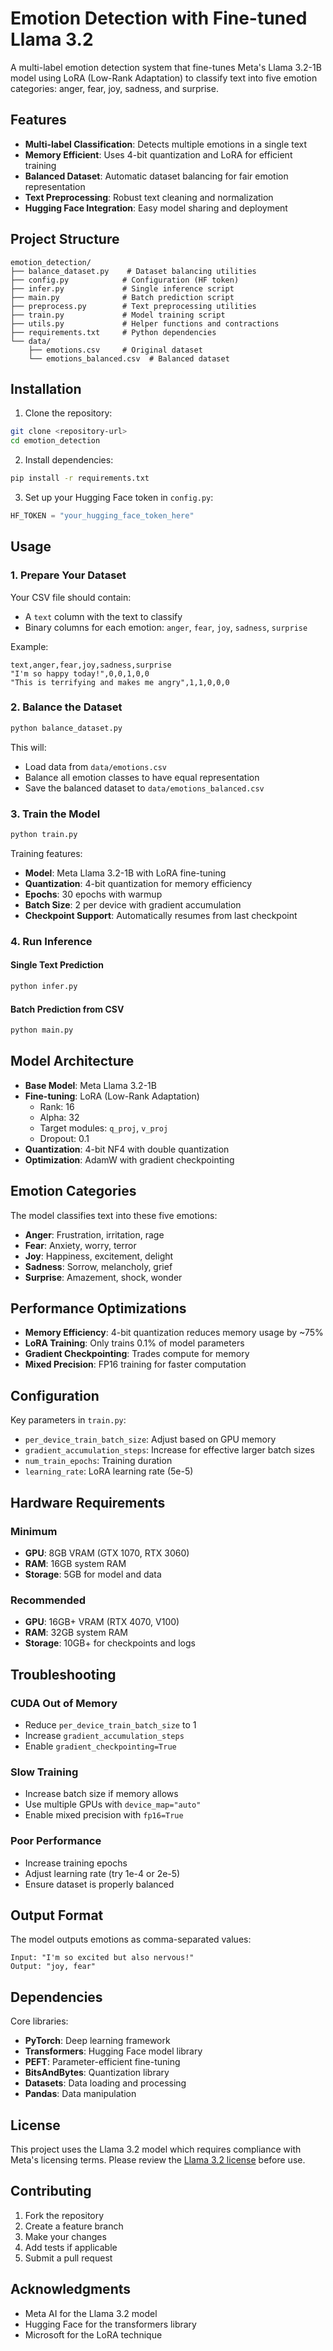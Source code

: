 # Emotion Detection with Fine-tuned Llama 3.2

A multi-label emotion detection system that fine-tunes Meta's Llama 3.2-1B model using LoRA (Low-Rank Adaptation) to classify text into five emotion categories: anger, fear, joy, sadness, and surprise.

## Features

- **Multi-label Classification**: Detects multiple emotions in a single text
- **Memory Efficient**: Uses 4-bit quantization and LoRA for efficient training
- **Balanced Dataset**: Automatic dataset balancing for fair emotion representation
- **Text Preprocessing**: Robust text cleaning and normalization
- **Hugging Face Integration**: Easy model sharing and deployment

## Project Structure

```
emotion_detection/
├── balance_dataset.py    # Dataset balancing utilities
├── config.py            # Configuration (HF token)
├── infer.py             # Single inference script
├── main.py              # Batch prediction script
├── preprocess.py        # Text preprocessing utilities
├── train.py             # Model training script
├── utils.py             # Helper functions and contractions
├── requirements.txt     # Python dependencies
└── data/
    ├── emotions.csv     # Original dataset
    └── emotions_balanced.csv  # Balanced dataset
```

## Installation

1. Clone the repository:
```bash
git clone <repository-url>
cd emotion_detection
```

2. Install dependencies:
```bash
pip install -r requirements.txt
```

3. Set up your Hugging Face token in `config.py`:
```python
HF_TOKEN = "your_hugging_face_token_here"
```

## Usage

### 1. Prepare Your Dataset

Your CSV file should contain:
- A `text` column with the text to classify
- Binary columns for each emotion: `anger`, `fear`, `joy`, `sadness`, `surprise`

Example:
```csv
text,anger,fear,joy,sadness,surprise
"I'm so happy today!",0,0,1,0,0
"This is terrifying and makes me angry",1,1,0,0,0
```

### 2. Balance the Dataset

```bash
python balance_dataset.py
```

This will:
- Load data from `data/emotions.csv`
- Balance all emotion classes to have equal representation
- Save the balanced dataset to `data/emotions_balanced.csv`

### 3. Train the Model

```bash
python train.py
```

Training features:
- **Model**: Meta Llama 3.2-1B with LoRA fine-tuning
- **Quantization**: 4-bit quantization for memory efficiency
- **Epochs**: 30 epochs with warmup
- **Batch Size**: 2 per device with gradient accumulation
- **Checkpoint Support**: Automatically resumes from last checkpoint

### 4. Run Inference

#### Single Text Prediction
```bash
python infer.py
```

#### Batch Prediction from CSV
```bash
python main.py
```

## Model Architecture

- **Base Model**: Meta Llama 3.2-1B
- **Fine-tuning**: LoRA (Low-Rank Adaptation)
  - Rank: 16
  - Alpha: 32
  - Target modules: `q_proj`, `v_proj`
  - Dropout: 0.1
- **Quantization**: 4-bit NF4 with double quantization
- **Optimization**: AdamW with gradient checkpointing

## Emotion Categories

The model classifies text into these five emotions:
- **Anger**: Frustration, irritation, rage
- **Fear**: Anxiety, worry, terror
- **Joy**: Happiness, excitement, delight
- **Sadness**: Sorrow, melancholy, grief
- **Surprise**: Amazement, shock, wonder

## Performance Optimizations

- **Memory Efficiency**: 4-bit quantization reduces memory usage by ~75%
- **LoRA Training**: Only trains 0.1% of model parameters
- **Gradient Checkpointing**: Trades compute for memory
- **Mixed Precision**: FP16 training for faster computation

## Configuration

Key parameters in `train.py`:
- `per_device_train_batch_size`: Adjust based on GPU memory
- `gradient_accumulation_steps`: Increase for effective larger batch sizes
- `num_train_epochs`: Training duration
- `learning_rate`: LoRA learning rate (5e-5)

## Hardware Requirements

### Minimum
- **GPU**: 8GB VRAM (GTX 1070, RTX 3060)
- **RAM**: 16GB system RAM
- **Storage**: 5GB for model and data

### Recommended
- **GPU**: 16GB+ VRAM (RTX 4070, V100)
- **RAM**: 32GB system RAM
- **Storage**: 10GB+ for checkpoints and logs

## Troubleshooting

### CUDA Out of Memory
- Reduce `per_device_train_batch_size` to 1
- Increase `gradient_accumulation_steps`
- Enable `gradient_checkpointing=True`

### Slow Training
- Increase batch size if memory allows
- Use multiple GPUs with `device_map="auto"`
- Enable mixed precision with `fp16=True`

### Poor Performance
- Increase training epochs
- Adjust learning rate (try 1e-4 or 2e-5)
- Ensure dataset is properly balanced

## Output Format

The model outputs emotions as comma-separated values:
```
Input: "I'm so excited but also nervous!"
Output: "joy, fear"
```

## Dependencies

Core libraries:
- **PyTorch**: Deep learning framework
- **Transformers**: Hugging Face model library
- **PEFT**: Parameter-efficient fine-tuning
- **BitsAndBytes**: Quantization library
- **Datasets**: Data loading and processing
- **Pandas**: Data manipulation

## License

This project uses the Llama 3.2 model which requires compliance with Meta's licensing terms. Please review the [Llama 3.2 license](https://github.com/meta-llama/llama-models/blob/main/models/llama3_2/LICENSE) before use.

## Contributing

1. Fork the repository
2. Create a feature branch
3. Make your changes
4. Add tests if applicable
5. Submit a pull request

## Acknowledgments

- Meta AI for the Llama 3.2 model
- Hugging Face for the transformers library
- Microsoft for the LoRA technique